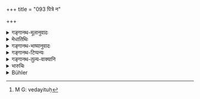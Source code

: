 +++
title = "093 पित्रे न"

+++

<details><summary>गङ्गानथ-मूलानुवादः</summary>

When a man takes away a maiden who has reached puberty, he shall pay no nuptial fee to the father,—who would fall off from his ownership by reason of thwarting her menses.—(93)
</details>

<details><summary>मेधातिथिः</summary>

[^२४६]:
     M G DK: hi

शुल्कदेयाया ऋतुमत्याः शुल्कनिरोधो ऽयम् । **स च स्वाम्याद् अतिक्रामेत्** । "बाल्ये पितुर् वशे तिष्ठेत्" (म्ध् ५.१४६) इत्य् उक्तम् । वयोन्तरप्राप्तौ चाददतः[^२४७] पितुः स्वाम्यं नास्ति । शुल्कादेयाया अपि हेतोः समानत्वात् पितुः स्वाम्यनिवृत्तिः । अपक्रमणं निवृत्तिः । **प्रतिरोधनं** प्रतिरोधो ऽपत्योत्पत्तिकार्ये । 


[^२४७]:
     M G: vedayituḥ

- <u>केचिद्</u> आहुः अमानवोऽयं श्लोकः ॥ ९.९३ ॥
</details>

<details><summary>गङ्गानथ-भाष्यानुवादः</summary>

This prohibits the payment of nuptial fees in the case of the girl who
has reached puberty, and who is intended to be given away for a fee; and
the reason for this is that—‘*he would fall off from his ownership*.’ It
is only during *childhood* that the girl is to live under the tutilage
of her father; so that when she is taken away by a man after she has
reached a higher age,—the father’s ownership over her has ceased.

Even in the case of a girl who is not intended to be given away for a
fee, the father’s ownership ceases,—the grounds for such cessation
(*i.e*., the girl having reached the higher age) being equally present
in her ease also.

‘*Falling off*’ means *cessation*.

‘*Thwarting*’—impeding its fruition in the shape of bearing children.

Some people say that this verse does not belong to Manu.—(93)
</details>

<details><summary>गङ्गानथ-टिप्पन्यः</summary>

*Cf*. 3, 23, 24, 51 and 52; 8.366;—9, 46, 71, 97 and 98;—11.62.

“*According to some people*, this verse does not form part of the text
of Manu”—says Medhātithi. This is not his own opinion, as Hopkins
wrongly asserts.

This verse is quoted in *Vīramitrodaya* (Saṃskāra, p. 772);—in
*Madanapārijāta* (p. 149);—in *Nirṇayasindhu* (p. 223);—in *Aparārka*
(p. 94), which explains ‘*śulka*’ as the *price*;—and in *Smṛtikaumudī*
(p. 38).
</details>

<details><summary>गङ्गानथ-तुल्य-वाक्यानि</summary>

*Viṣṇu* (24.41).—‘A girl, whose menses begin to appear while she is
living at her father’s house, before she has been betrothed to a man,
has to be considered as a degraded woman; by taking her without the
consent of her kinsmen, a man commits no wrong.’
</details>

<details><summary>भारुचिः</summary>

स्मृत्यन्तरेष्व् अयं श्लोको न त्व् अत्र समाम्नायते ॥ ९.९३ ॥
</details>

<details><summary>Bühler</summary>

093	But he who takes (to wife) a marriageable damsel, shall not pay any nuptial fee to her father; for the (latter) will lose his dominion over her in consequence of his preventing (the legitimate result of the appearance of) her enemies.
</details>
